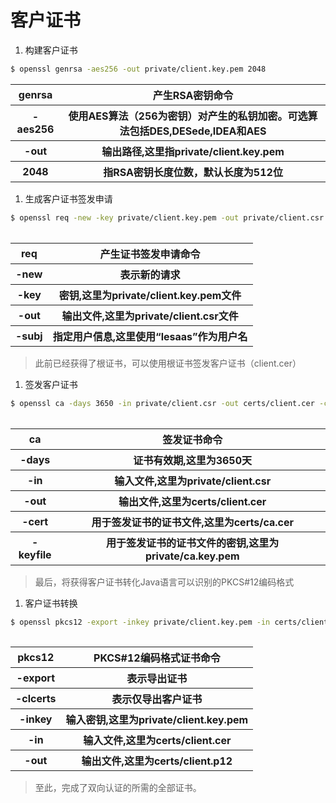 # 客户证书

1. 构建客户证书

  ```bash
  $ openssl genrsa -aes256 -out private/client.key.pem 2048
  ```
  <table>
    <tr>
      <th>genrsa</th>
      <th>产生RSA密钥命令</th>
    </tr>
    <tr>
      <th>-aes256</th>
      <th>使用AES算法（256为密钥）对产生的私钥加密。可选算法包括DES,DESede,IDEA和AES</th>
    </tr>
    <tr>
      <th>-out</th>
      <th>输出路径,这里指private/client.key.pem</th>
    </tr>
    <tr>
      <th>2048</th>
      <th>指RSA密钥长度位数，默认长度为512位</th>
    </tr>
  <table>

1. 生成客户证书签发申请

  ```bash
  $ openssl req -new -key private/client.key.pem -out private/client.csr -subj "/C=CN/ST=BJ/L=BJ/O=lesaas/OU=lesaas/CN=lesaas"
  ```
  <table>
    <tr>
      <th>req</th>
      <th>产生证书签发申请命令</th>
    </tr>
    <tr>
      <th>-new</th>
      <th>表示新的请求</th>
    </tr>
    <tr>
      <th>-key</th>
      <th>密钥,这里为private/client.key.pem文件</th>
    </tr>
    <tr>
      <th>-out</th>
      <th>输出文件,这里为private/client.csr文件</th>
    </tr>
     <tr>
      <th>-subj</th>
      <th>指定用户信息,这里使用“lesaas”作为用户名</th>
    </tr>
  <table>

  > 此前已经获得了根证书，可以使用根证书签发客户证书（client.cer）

1. 签发客户证书

  ```bash
  $ openssl ca -days 3650 -in private/client.csr -out certs/client.cer -cert certs/ca.cer -keyfile private/ca.key.pem`
  ```
  <table>
    <tr>
      <th>ca</th>
      <th>签发证书命令</th>
    </tr>
    <tr>
      <th>-days</th>
      <th>证书有效期,这里为3650天</th>
    </tr>
    <tr>
      <th>-in</th>
      <th>输入文件,这里为private/client.csr</th>
    </tr>
    <tr>
      <th>-out</th>
      <th>输出文件,这里为certs/client.cer</th>
    </tr>
    <tr>
      <th>-cert</th>
      <th>用于签发证书的证书文件,这里为certs/ca.cer</th>
    </tr>
    <tr>
      <th>-keyfile</th>
      <th>用于签发证书的证书文件的密钥,这里为private/ca.key.pem</th>
    </tr>
  <table>

  > 最后，将获得客户证书转化Java语言可以识别的PKCS#12编码格式

1. 客户证书转换

  ```bash
  $ openssl pkcs12 -export -inkey private/client.key.pem -in certs/client.cer -out certs/client.p12`
  ```
  <table>
    <tr>
      <th>pkcs12</th>
      <th>PKCS#12编码格式证书命令</th>
    </tr>
    <tr>
      <th>-export</th>
      <th>表示导出证书</th>
    </tr>
    <tr>
      <th>-clcerts</th>
      <th>表示仅导出客户证书</th>
    </tr>
    <tr>
      <th>-inkey</th>
      <th>输入密钥,这里为private/client.key.pem</th>
    </tr>
    <tr>
      <th>-in</th>
      <th>输入文件,这里为certs/client.cer</th>
    </tr>
    <tr>
      <th>-out</th>
      <th>输出文件,这里为certs/client.p12</th>
    </tr>
  <table>

  > 至此，完成了双向认证的所需的全部证书。
